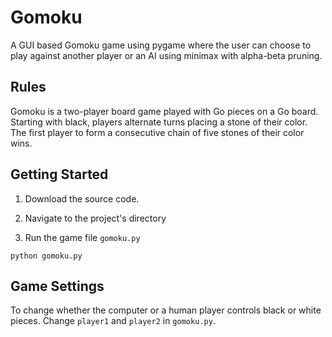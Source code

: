 # Gomoku
A GUI based Gomoku game using pygame where the user can choose to play against another player or an AI using minimax with alpha-beta pruning. 

## Rules
Gomoku is a two-player board game played with Go pieces on a Go board. Starting with black, players alternate turns placing a stone of their color. The first player to form a consecutive chain of five stones of their color wins.

## Getting Started
1. Download the source code.

2. Navigate to the project's directory

3. Run the game file `gomoku.py`
```
python gomoku.py
```

## Game Settings
To change whether the computer or a human player controls black or white pieces. Change `player1` and `player2` in `gomoku.py`.

